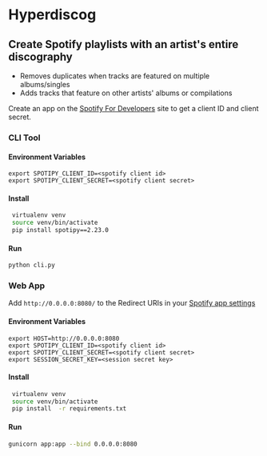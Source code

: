 # Hyperdiscog
## Create Spotify playlists with an artist's entire discography

- Removes duplicates when tracks are featured on multiple albums/singles
- Adds tracks that feature on other artists' albums or compilations

Create an app on the [Spotify For Developers](https://developer.spotify.com/documentation/web-api/concepts/apps) site to get a client ID and client secret. 


### CLI Tool

#### Environment Variables
```buildoutcfg env vars
export SPOTIPY_CLIENT_ID=<spotify client id>
export SPOTIPY_CLIENT_SECRET=<spotify client secret>
```

#### Install
```bash
 virtualenv venv
 source venv/bin/activate
 pip install spotipy==2.23.0
```

#### Run

```bash
python cli.py 
```

### Web App

Add `http://0.0.0.0:8080/` to the Redirect URIs in your [Spotify app settings](https://developer.spotify.com/dashboard)


#### Environment Variables
```buildoutcfg env vars
export HOST=http://0.0.0.0:8080
export SPOTIPY_CLIENT_ID=<spotify client id>
export SPOTIPY_CLIENT_SECRET=<spotify client secret>
export SESSION_SECRET_KEY=<session secret key>
```

#### Install
```bash
 virtualenv venv
 source venv/bin/activate
 pip install  -r requirements.txt
```

#### Run

```bash
gunicorn app:app --bind 0.0.0.0:8080 
```
